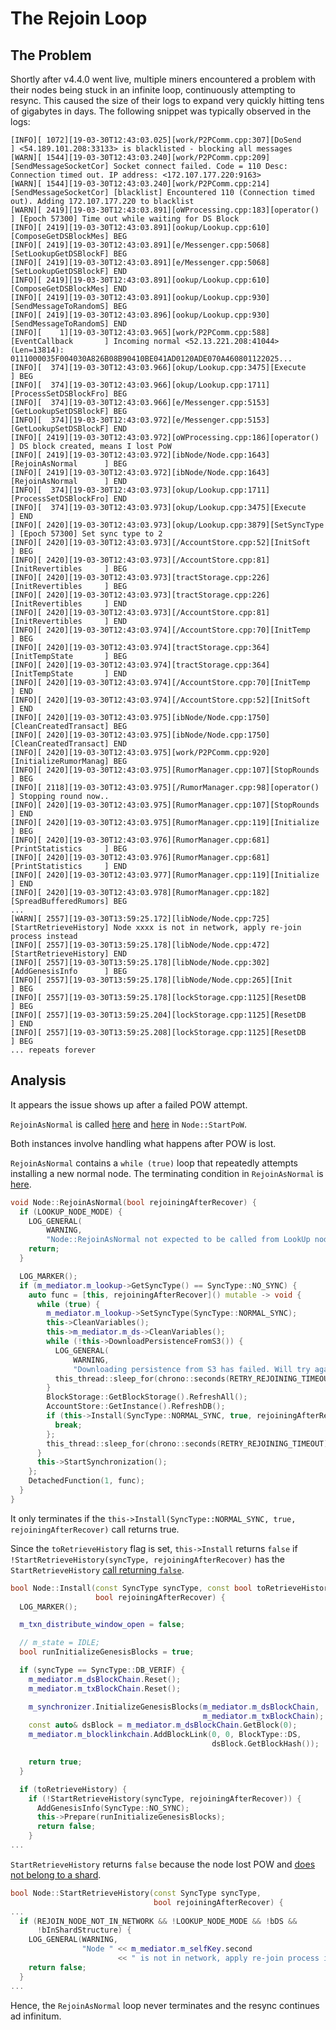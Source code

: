 # The Rejoin Loop

## The Problem

Shortly after v4.4.0 went live, multiple miners encountered a problem with their nodes being stuck
in an infinite loop, continuously attempting to resync. This caused the size of their logs to expand
very quickly hitting tens of gigabytes in days. The following snippet was typically observed in the
logs:

```
[INFO][ 1072][19-03-30T12:43:03.025][work/P2PComm.cpp:307][DoSend              ] <54.189.101.208:33133> is blacklisted - blocking all messages
[WARN][ 1544][19-03-30T12:43:03.240][work/P2PComm.cpp:209][SendMessageSocketCor] Socket connect failed. Code = 110 Desc: Connection timed out. IP address: <172.107.177.220:9163>
[WARN][ 1544][19-03-30T12:43:03.240][work/P2PComm.cpp:214][SendMessageSocketCor] [blacklist] Encountered 110 (Connection timed out). Adding 172.107.177.220 to blacklist
[WARN][ 2419][19-03-30T12:43:03.891][oWProcessing.cpp:183][operator()          ] [Epoch 57300] Time out while waiting for DS Block
[INFO][ 2419][19-03-30T12:43:03.891][ookup/Lookup.cpp:610][ComposeGetDSBlockMes] BEG
[INFO][ 2419][19-03-30T12:43:03.891][e/Messenger.cpp:5068][SetLookupGetDSBlockF] BEG
[INFO][ 2419][19-03-30T12:43:03.891][e/Messenger.cpp:5068][SetLookupGetDSBlockF] END
[INFO][ 2419][19-03-30T12:43:03.891][ookup/Lookup.cpp:610][ComposeGetDSBlockMes] END
[INFO][ 2419][19-03-30T12:43:03.891][ookup/Lookup.cpp:930][SendMessageToRandomS] BEG
[INFO][ 2419][19-03-30T12:43:03.896][ookup/Lookup.cpp:930][SendMessageToRandomS] END
[INFO][    1][19-03-30T12:43:03.965][work/P2PComm.cpp:588][EventCallback       ] Incoming normal <52.13.221.208:41044> (Len=13814): 0111000035F004030A826B08B90410BE041AD0120ADE070A460801122025...
[INFO][  374][19-03-30T12:43:03.966][okup/Lookup.cpp:3475][Execute             ] BEG
[INFO][  374][19-03-30T12:43:03.966][okup/Lookup.cpp:1711][ProcessSetDSBlockFro] BEG
[INFO][  374][19-03-30T12:43:03.966][e/Messenger.cpp:5153][GetLookupSetDSBlockF] BEG
[INFO][  374][19-03-30T12:43:03.972][e/Messenger.cpp:5153][GetLookupSetDSBlockF] END
[INFO][ 2419][19-03-30T12:43:03.972][oWProcessing.cpp:186][operator()          ] DS block created, means I lost PoW
[INFO][ 2419][19-03-30T12:43:03.972][ibNode/Node.cpp:1643][RejoinAsNormal      ] BEG
[INFO][ 2419][19-03-30T12:43:03.972][ibNode/Node.cpp:1643][RejoinAsNormal      ] END
[INFO][  374][19-03-30T12:43:03.973][okup/Lookup.cpp:1711][ProcessSetDSBlockFro] END
[INFO][  374][19-03-30T12:43:03.973][okup/Lookup.cpp:3475][Execute             ] END
[INFO][ 2420][19-03-30T12:43:03.973][okup/Lookup.cpp:3879][SetSyncType         ] [Epoch 57300] Set sync type to 2
[INFO][ 2420][19-03-30T12:43:03.973][/AccountStore.cpp:52][InitSoft            ] BEG
[INFO][ 2420][19-03-30T12:43:03.973][/AccountStore.cpp:81][InitRevertibles     ] BEG
[INFO][ 2420][19-03-30T12:43:03.973][tractStorage.cpp:226][InitRevertibles     ] BEG
[INFO][ 2420][19-03-30T12:43:03.973][tractStorage.cpp:226][InitRevertibles     ] END
[INFO][ 2420][19-03-30T12:43:03.973][/AccountStore.cpp:81][InitRevertibles     ] END
[INFO][ 2420][19-03-30T12:43:03.974][/AccountStore.cpp:70][InitTemp            ] BEG
[INFO][ 2420][19-03-30T12:43:03.974][tractStorage.cpp:364][InitTempState       ] BEG
[INFO][ 2420][19-03-30T12:43:03.974][tractStorage.cpp:364][InitTempState       ] END
[INFO][ 2420][19-03-30T12:43:03.974][/AccountStore.cpp:70][InitTemp            ] END
[INFO][ 2420][19-03-30T12:43:03.974][/AccountStore.cpp:52][InitSoft            ] END
[INFO][ 2420][19-03-30T12:43:03.975][ibNode/Node.cpp:1750][CleanCreatedTransact] BEG
[INFO][ 2420][19-03-30T12:43:03.975][ibNode/Node.cpp:1750][CleanCreatedTransact] END
[INFO][ 2420][19-03-30T12:43:03.975][work/P2PComm.cpp:920][InitializeRumorManag] BEG
[INFO][ 2420][19-03-30T12:43:03.975][RumorManager.cpp:107][StopRounds          ] BEG
[INFO][ 2118][19-03-30T12:43:03.975][/RumorManager.cpp:98][operator()          ] Stopping round now..
[INFO][ 2420][19-03-30T12:43:03.975][RumorManager.cpp:107][StopRounds          ] END
[INFO][ 2420][19-03-30T12:43:03.975][RumorManager.cpp:119][Initialize          ] BEG
[INFO][ 2420][19-03-30T12:43:03.976][RumorManager.cpp:681][PrintStatistics     ] BEG
[INFO][ 2420][19-03-30T12:43:03.976][RumorManager.cpp:681][PrintStatistics     ] END
[INFO][ 2420][19-03-30T12:43:03.977][RumorManager.cpp:119][Initialize          ] END
[INFO][ 2420][19-03-30T12:43:03.978][RumorManager.cpp:182][SpreadBufferedRumors] BEG
...
[WARN][ 2557][19-03-30T13:59:25.172][libNode/Node.cpp:725][StartRetrieveHistory] Node xxxx is not in network, apply re-join process instead
[INFO][ 2557][19-03-30T13:59:25.178][libNode/Node.cpp:472][StartRetrieveHistory] END
[INFO][ 2557][19-03-30T13:59:25.178][libNode/Node.cpp:302][AddGenesisInfo      ] BEG
[INFO][ 2557][19-03-30T13:59:25.178][libNode/Node.cpp:265][Init                ] BEG
[INFO][ 2557][19-03-30T13:59:25.178][lockStorage.cpp:1125][ResetDB             ] BEG
[INFO][ 2557][19-03-30T13:59:25.204][lockStorage.cpp:1125][ResetDB             ] END
[INFO][ 2557][19-03-30T13:59:25.208][lockStorage.cpp:1125][ResetDB             ] BEG
... repeats forever
```

## Analysis

It appears the issue shows up after a failed POW attempt.

`RejoinAsNormal` is called
[here](https://github.com/Zilliqa/Zilliqa/blob/v4.4.0/src/libNode/PoWProcessing.cpp#L191) and
[here](https://github.com/Zilliqa/Zilliqa/blob/v4.4.0/src/libNode/PoWProcessing.cpp#L268) in
`Node::StartPoW`.

Both instances involve handling what happens after POW is lost.

`RejoinAsNormal` contains a `while (true)` loop that repeatedly attempts installing a new normal
node. The terminating condition in `RejoinAsNormal` is
[here](https://github.com/Zilliqa/Zilliqa/blob/v4.4.0/src/libNode/Node.cpp#L1659).

```c++
void Node::RejoinAsNormal(bool rejoiningAfterRecover) {
  if (LOOKUP_NODE_MODE) {
    LOG_GENERAL(
        WARNING,
        "Node::RejoinAsNormal not expected to be called from LookUp node.");
    return;
  }

  LOG_MARKER();
  if (m_mediator.m_lookup->GetSyncType() == SyncType::NO_SYNC) {
    auto func = [this, rejoiningAfterRecover]() mutable -> void {
      while (true) {
        m_mediator.m_lookup->SetSyncType(SyncType::NORMAL_SYNC);
        this->CleanVariables();
        this->m_mediator.m_ds->CleanVariables();
        while (!this->DownloadPersistenceFromS3()) {
          LOG_GENERAL(
              WARNING,
              "Downloading persistence from S3 has failed. Will try again!");
          this_thread::sleep_for(chrono::seconds(RETRY_REJOINING_TIMEOUT));
        }
        BlockStorage::GetBlockStorage().RefreshAll();
        AccountStore::GetInstance().RefreshDB();
        if (this->Install(SyncType::NORMAL_SYNC, true, rejoiningAfterRecover)) {
          break;
        };
        this_thread::sleep_for(chrono::seconds(RETRY_REJOINING_TIMEOUT));
      }
      this->StartSynchronization();
    };
    DetachedFunction(1, func);
  }
}
```

It only terminates if the `this->Install(SyncType::NORMAL_SYNC, true, rejoiningAfterRecover)` call
returns true.

Since the `toRetrieveHistory` flag is set, `this->Install` returns `false` if
`!StartRetrieveHistory(syncType, rejoiningAfterRecover)` has the `StartRetrieveHistory` [call
returning `false`](https://github.com/Zilliqa/Zilliqa/blob/v4.4.0/src/libNode/Node.cpp#L168).

```c++
bool Node::Install(const SyncType syncType, const bool toRetrieveHistory,
                   bool rejoiningAfterRecover) {
  LOG_MARKER();

  m_txn_distribute_window_open = false;

  // m_state = IDLE;
  bool runInitializeGenesisBlocks = true;

  if (syncType == SyncType::DB_VERIF) {
    m_mediator.m_dsBlockChain.Reset();
    m_mediator.m_txBlockChain.Reset();

    m_synchronizer.InitializeGenesisBlocks(m_mediator.m_dsBlockChain,
                                           m_mediator.m_txBlockChain);
    const auto& dsBlock = m_mediator.m_dsBlockChain.GetBlock(0);
    m_mediator.m_blocklinkchain.AddBlockLink(0, 0, BlockType::DS,
                                             dsBlock.GetBlockHash());

    return true;
  }

  if (toRetrieveHistory) {
    if (!StartRetrieveHistory(syncType, rejoiningAfterRecover)) {
      AddGenesisInfo(SyncType::NO_SYNC);
      this->Prepare(runInitializeGenesisBlocks);
      return false;
    }
...
```

`StartRetrieveHistory` returns `false` because the node lost POW and [does not belong to a
shard](https://github.com/Zilliqa/Zilliqa/blob/v4.4.0/src/libNode/Node.cpp#L726).


```c++
bool Node::StartRetrieveHistory(const SyncType syncType,
                                bool rejoiningAfterRecover) {
...
  if (REJOIN_NODE_NOT_IN_NETWORK && !LOOKUP_NODE_MODE && !bDS &&
      !bInShardStructure) {
    LOG_GENERAL(WARNING,
                "Node " << m_mediator.m_selfKey.second
                        << " is not in network, apply re-join process instead");
    return false;
  }
...
```

Hence, the `RejoinAsNormal` loop never terminates and the resync continues ad infinitum.

